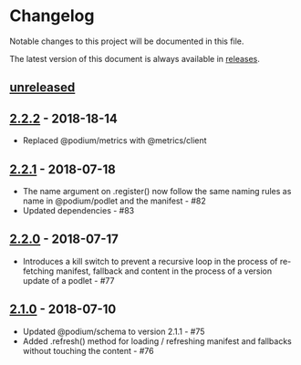# Changelog

Notable changes to this project will be documented in this file.

The latest version of this document is always available in [releases][releases-url].

## [unreleased]

## [2.2.2] - 2018-18-14

-   Replaced @podium/metrics with @metrics/client

## [2.2.1] - 2018-07-18

-   The name argument on .register() now follow the same naming rules as name in @podium/podlet and the manifest - #82
-   Updated dependencies - #83

## [2.2.0] - 2018-07-17

-   Introduces a kill switch to prevent a recursive loop in the process of re-fetching manifest, fallback and content in the process of a version update of a podlet - #77

## [2.1.0] - 2018-07-10

-   Updated @podium/schema to version 2.1.1 - #75
-   Added .refresh() method for loading / refreshing manifest and fallbacks without touching the content - #76

[unreleased]: https://github.schibsted.io/Podium/client/compare/v2.2.2...HEAD
[2.2.2]: https://github.schibsted.io/Podium/client/compare/v2.2.1...v2.2.2
[2.2.1]: https://github.schibsted.io/Podium/client/compare/v2.2.0...v2.2.1
[2.2.0]: https://github.schibsted.io/Podium/client/compare/v2.1.0...v2.2.0
[2.1.0]: https://github.schibsted.io/Podium/client/compare/v2.0.0...v2.1.0
[releases-url]: https://github.schibsted.io/Podium/client/blob/master/CHANGELOG.md
